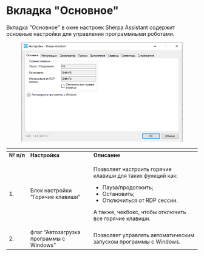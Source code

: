# Вкладка "Основное"

Вкладка "Основное" в окне настроек Sherpa Assistant содержит основные настройки для управления программными роботами.

<figure><img src="../../../../.gitbook/assets/изображение (243).png" alt=""><figcaption></figcaption></figure>

<table data-header-hidden><thead><tr><th width="53"></th><th width="175"></th><th width="329"></th></tr></thead><tbody><tr><td><strong>№ п/п</strong></td><td><strong>Настройка</strong></td><td><strong>Описание</strong></td></tr><tr><td>1.</td><td>Блок настройки “Горячие клавиши”</td><td><p>Позволяет настроить горячие клавиши для таких функций как:</p><ul><li>Пауза/продолжить;</li><li>Остановить;</li><li>Отключиться от RDP сессии.</li></ul><p>А также, чекбокс, чтобы отключить все горячие клавиши.</p></td></tr><tr><td>2.</td><td>флаг “Автозагрузка программы с Windows”</td><td>Позволяет управлять автоматическим запуском программы с Windows.</td></tr></tbody></table>
